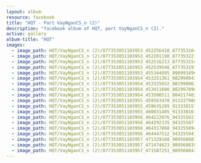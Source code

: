 ```yaml
---
layout: album
resource: facebook
title: "HQT - Part VayNganCS_n (2)"
description: "facebook album of HQT, part VayNganCS_n (2)."
active: gallery
album-title: "HQT"
images:
  - image_path: HQT/VayNganCS_n (2)/877353051103953_452256418_877353164437275_347389399857478379_n.jpg
  - image_path: HQT/VayNganCS_n (2)/877353051103953_452281190_877353227770602_2674793849452227277_n.jpg
  - image_path: HQT/VayNganCS_n (2)/877353051103953_452516213_877353154437276_2479595356289679828_n.jpg
  - image_path: HQT/VayNganCS_n (2)/877353051103953_452539548_877353197770605_8139111949736343857_n.jpg
  - image_path: HQT/VayNganCS_n (2)/877353051103953_455344095_890993496406575_1168949945202828524_n.jpg
  - image_path: HQT/VayNganCS_n (2)/877353051103954_453251361_882998043872787_974056942938520313_n.jpg
  - image_path: HQT/VayNganCS_n (2)/877353051103954_453325652_882998063872785_2167673505979915316_n.jpg
  - image_path: HQT/VayNganCS_n (2)/877353051103954_453411680_882997890539469_8969512017093193948_n.jpg
  - image_path: HQT/VayNganCS_n (2)/877353051103954_453508511_884217403750851_7864499579520944124_n.jpg
  - image_path: HQT/VayNganCS_n (2)/877353051103955_459563470_913337980838793_4243393610830315509_n.jpg
  - image_path: HQT/VayNganCS_n (2)/877353051103955_459635289_913338157505442_4354439653785287483_n.jpg
  - image_path: HQT/VayNganCS_n (2)/877353051103955_460031485_913338167505441_7740350180729943705_n.jpg
  - image_path: HQT/VayNganCS_n (2)/877353051103956_464222076_943255921180332_9089042868961414504_n.jpg
  - image_path: HQT/VayNganCS_n (2)/877353051103956_464292335_943255877847003_1716771029603807236_n.jpg
  - image_path: HQT/VayNganCS_n (2)/877353051103956_464317868_943255894513668_2689436488742767445_n.jpg
  - image_path: HQT/VayNganCS_n (2)/877353051103956_464447512_943255941180330_4030776055597226144_n.jpg
  - image_path: HQT/VayNganCS_n (2)/877353051103957_471329168_989568883215702_7560730653981191420_n.jpg
  - image_path: HQT/VayNganCS_n (2)/877353051103957_471474623_989568839882373_7563694261148621426_n.jpg
  - image_path: HQT/VayNganCS_n (2)/877353051103957_471587251_989568843215706_1152298845941583161_n.jpg
---
```

